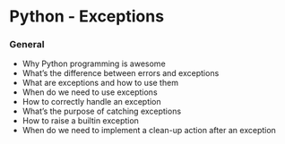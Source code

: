 # Python - Exceptions
### General

   * Why Python programming is awesome
   * What’s the difference between errors and exceptions
   * What are exceptions and how to use them
   * When do we need to use exceptions
   * How to correctly handle an exception
   * What’s the purpose of catching exceptions
   * How to raise a builtin exception
   * When do we need to implement a clean-up action after an exception

